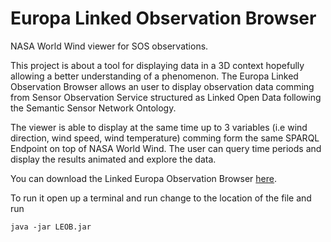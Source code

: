 Europa Linked Observation Browser
==============

NASA World Wind viewer for SOS observations.

This project is about a tool for displaying data in a 3D context hopefully allowing a better understanding of a phenomenon. The Europa Linked Observation Browser allows an user to display observation data comming from Sensor Observation Service structured as Linked Open Data following the Semantic Sensor Network Ontology.

The viewer is able to display at the same time up to 3 variables (i.e wind direction, wind speed, wind temperature) comming form the same SPARQL Endpoint on top of NASA World Wind. The user can query time periods and display the results animated and explore the data. 


You can download the Linked Europa Observation Browser <a href="http://ifgibox.de/m_pfei05/Linked%20Europa%20Observation%20Browser/LEOB.jar" target="_blank">here</a>.

To run it open up a terminal and run change to the location of the file and run
```
java -jar LEOB.jar
```
